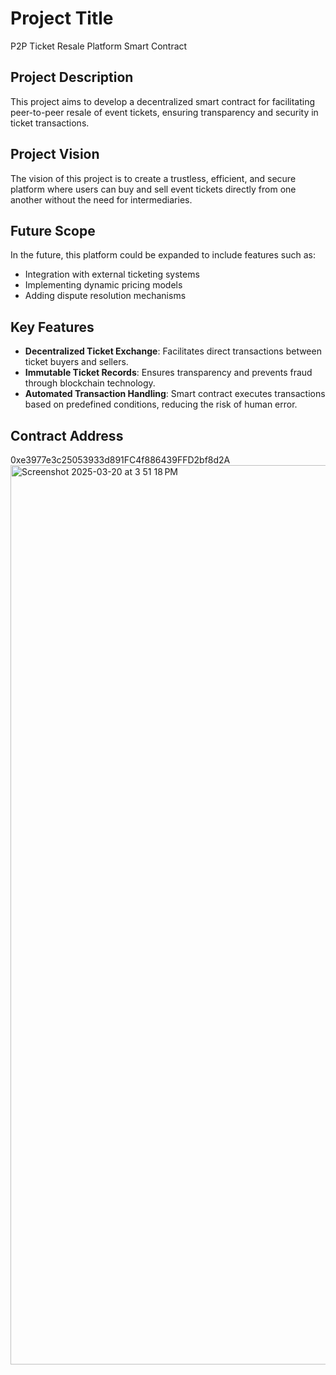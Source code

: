 # Project Title
P2P Ticket Resale Platform Smart Contract

## Project Description
This project aims to develop a decentralized smart contract for facilitating peer-to-peer resale of event tickets, ensuring transparency and security in ticket transactions.

## Project Vision
The vision of this project is to create a trustless, efficient, and secure platform where users can buy and sell event tickets directly from one another without the need for intermediaries.

## Future Scope
In the future, this platform could be expanded to include features such as:
- Integration with external ticketing systems
- Implementing dynamic pricing models
- Adding dispute resolution mechanisms

## Key Features
- **Decentralized Ticket Exchange**: Facilitates direct transactions between ticket buyers and sellers.
- **Immutable Ticket Records**: Ensures transparency and prevents fraud through blockchain technology.
- **Automated Transaction Handling**: Smart contract executes transactions based on predefined conditions, reducing the risk of human error.

## Contract Address
0xe3977e3c25053933d891FC4f886439FFD2bf8d2A
<img width="1439" alt="Screenshot 2025-03-20 at 3 51 18 PM" src="https://github.com/user-attachments/assets/cb2ce1e7-383d-452d-89c1-89e4144b2850" />
